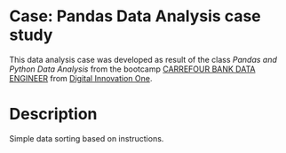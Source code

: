 
# Case: Pandas Data Analysis case study
This data analysis case was developed as result of the class *Pandas and Python Data Analysis*  from the bootcamp [CARREFOUR BANK DATA ENGINEER](https://web.digitalinnovation.one/track/banco-carrefour-data-engineer) from [Digital Innovation One](https://digitalinnovation.one).

# Description
Simple data sorting based on instructions. 